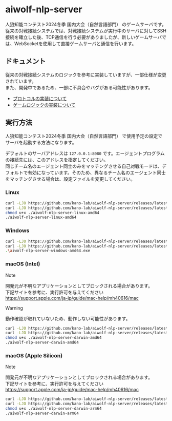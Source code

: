 # aiwolf-nlp-server

人狼知能コンテスト2024冬季 国内大会（自然言語部門） のゲームサーバです。  
従来の対戦接続システムでは、対戦接続システムが実行中のサーバに対してSSH接続を確立した後、TCP通信を行う必要がありましたが、新しいゲームサーバでは、WebSocketを使用して直接ゲームサーバと通信を行います。  

## ドキュメント

従来の対戦接続システムのロジックを参考に実装していますが、一部仕様が変更されています。  
また、開発中であるため、一部に不具合やバグがある可能性があります。

- [プロトコルの実装について](./doc/protocol.md)
- [ゲームロジックの実装について](./doc/logic.md)

## 実行方法

人狼知能コンテスト2024冬季 国内大会（自然言語部門） で使用予定の設定でサーバを起動する方法になります。  

デフォルトのサーバアドレスは `127.0.0.1:8080` です。エージェントプログラムの接続先には、このアドレスを指定してください。  
同じチーム名のエージェント同士のみをマッチングさせる自己対戦モードは、デフォルトで有効になっています。そのため、異なるチーム名のエージェント同士をマッチングさせる場合は、設定ファイルを変更してください。

### Linux

```bash
curl -LJO https://github.com/kano-lab/aiwolf-nlp-server/releases/latest/download/aiwolf-nlp-server-linux-amd64
curl -LJO https://github.com/kano-lab/aiwolf-nlp-server/releases/latest/download/default.yml
chmod u+x ./aiwolf-nlp-server-linux-amd64
./aiwolf-nlp-server-linux-amd64
```

### Windows

```bash
curl -LJO https://github.com/kano-lab/aiwolf-nlp-server/releases/latest/download/aiwolf-nlp-server-windows-amd64.exe
curl -LJO https://github.com/kano-lab/aiwolf-nlp-server/releases/latest/download/default.yml
.\aiwolf-nlp-server-windows-amd64.exe
```

### macOS (Intel)

> [!NOTE]
> 開発元が不明なアプリケーションとしてブロックされる場合があります。  
> 下記サイトを参考に、実行許可を与えてください  
> https://support.apple.com/ja-jp/guide/mac-help/mh40616/mac

> [!WARNING]
> 動作確認が取れていないため、動作しない可能性があります。

```bash
curl -LJO https://github.com/kano-lab/aiwolf-nlp-server/releases/latest/download/aiwolf-nlp-server-darwin-amd64
curl -LJO https://github.com/kano-lab/aiwolf-nlp-server/releases/latest/download/default.yml
chmod u+x ./aiwolf-nlp-server-darwin-amd64
./aiwolf-nlp-server-darwin-amd64
```

### macOS (Apple Silicon)

> [!NOTE]
> 開発元が不明なアプリケーションとしてブロックされる場合があります。  
> 下記サイトを参考に、実行許可を与えてください  
> https://support.apple.com/ja-jp/guide/mac-help/mh40616/mac

```bash
curl -LJO https://github.com/kano-lab/aiwolf-nlp-server/releases/latest/download/aiwolf-nlp-server-darwin-arm64
curl -LJO https://github.com/kano-lab/aiwolf-nlp-server/releases/latest/download/default.yml
chmod u+x ./aiwolf-nlp-server-darwin-arm64
./aiwolf-nlp-server-darwin-arm64
```
